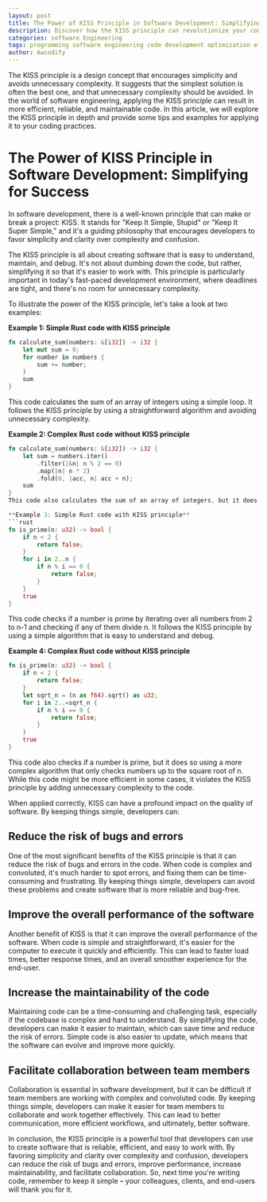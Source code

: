 ```yaml
---
layout: post
title: The Power of KISS Principle in Software Development: Simplifying for Success
description: Discover how the KISS principle can revolutionize your coding practices. Learn how simplifying your code can improve performance and increase efficiency, and see real-world examples of the KISS principle in action.
categories: software Engineering
tags: programming software engineering code development optimization efficiency bestpractices
author: Awcodify
---
```

The KISS principle is a design concept that encourages simplicity and avoids unnecessary complexity. It suggests that the simplest solution is often the best one, and that unnecessary complexity should be avoided. In the world of software engineering, applying the KISS principle can result in more efficient, reliable, and maintainable code. In this article, we will explore the KISS principle in depth and provide some tips and examples for applying it to your coding practices.
<!--more-->
# The Power of KISS Principle in Software Development: Simplifying for Success

In software development, there is a well-known principle that can make or break a project: KISS. It stands for "Keep It Simple, Stupid" or "Keep It Super Simple," and it's a guiding philosophy that encourages developers to favor simplicity and clarity over complexity and confusion.

The KISS principle is all about creating software that is easy to understand, maintain, and debug. It's not about dumbing down the code, but rather, simplifying it so that it's easier to work with. This principle is particularly important in today's fast-paced development environment, where deadlines are tight, and there's no room for unnecessary complexity.

To illustrate the power of the KISS principle, let's take a look at two examples:

**Example 1: Simple Rust code with KISS principle**
```rust
fn calculate_sum(numbers: &[i32]) -> i32 {
    let mut sum = 0;
    for number in numbers {
        sum += number;
    }
    sum
}
```
This code calculates the sum of an array of integers using a simple loop. It follows the KISS principle by using a straightforward algorithm and avoiding unnecessary complexity.

**Example 2: Complex Rust code without KISS principle**
```rust
fn calculate_sum(numbers: &[i32]) -> i32 {
    let sum = numbers.iter()
        .filter(|&n| n % 2 == 0)
        .map(|n| n * 2)
        .fold(0, |acc, n| acc + n);
    sum
}
This code also calculates the sum of an array of integers, but it does so using a more complex algorithm that involves filtering and mapping the values before summing them up. While this code might be more efficient in some cases, it violates the KISS principle by adding unnecessary complexity to the code.

**Example 3: Simple Rust code with KISS principle**
```rust
fn is_prime(n: u32) -> bool {
    if n < 2 {
        return false;
    }
    for i in 2..n {
        if n % i == 0 {
            return false;
        }
    }
    true
}
```
This code checks if a number is prime by iterating over all numbers from 2 to n-1 and checking if any of them divide n. It follows the KISS principle by using a simple algorithm that is easy to understand and debug.

**Example 4: Complex Rust code without KISS principle**

```rust
fn is_prime(n: u32) -> bool {
    if n < 2 {
        return false;
    }
    let sqrt_n = (n as f64).sqrt() as u32;
    for i in 2..=sqrt_n {
        if n % i == 0 {
            return false;
        }
    }
    true
}
```
This code also checks if a number is prime, but it does so using a more complex algorithm that only checks numbers up to the square root of n. While this code might be more efficient in some cases, it violates the KISS principle by adding unnecessary complexity to the code.

When applied correctly, KISS can have a profound impact on the quality of software. By keeping things simple, developers can:

## Reduce the risk of bugs and errors
One of the most significant benefits of the KISS principle is that it can reduce the risk of bugs and errors in the code. When code is complex and convoluted, it's much harder to spot errors, and fixing them can be time-consuming and frustrating. By keeping things simple, developers can avoid these problems and create software that is more reliable and bug-free.

## Improve the overall performance of the software
Another benefit of KISS is that it can improve the overall performance of the software. When code is simple and straightforward, it's easier for the computer to execute it quickly and efficiently. This can lead to faster load times, better response times, and an overall smoother experience for the end-user.

## Increase the maintainability of the code
Maintaining code can be a time-consuming and challenging task, especially if the codebase is complex and hard to understand. By simplifying the code, developers can make it easier to maintain, which can save time and reduce the risk of errors. Simple code is also easier to update, which means that the software can evolve and improve more quickly.

## Facilitate collaboration between team members
Collaboration is essential in software development, but it can be difficult if team members are working with complex and convoluted code. By keeping things simple, developers can make it easier for team members to collaborate and work together effectively. This can lead to better communication, more efficient workflows, and ultimately, better software.

In conclusion, the KISS principle is a powerful tool that developers can use to create software that is reliable, efficient, and easy to work with. By favoring simplicity and clarity over complexity and confusion, developers can reduce the risk of bugs and errors, improve performance, increase maintainability, and facilitate collaboration. So, next time you're writing code, remember to keep it simple – your colleagues, clients, and end-users will thank you for it.